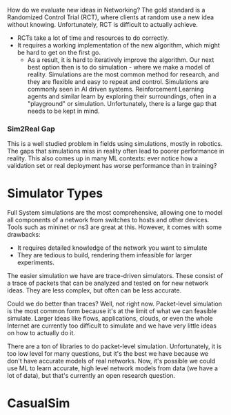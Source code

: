 How do we evaluate new ideas in Networking? The gold standard is a Randomized Control Trial (RCT), where clients at random use a new idea without knowing. Unfortunately, RCT is difficult to actually achieve.
- RCTs take a lot of time and resources to do correctly.
- It requires a working implementation of the new algorithm, which might be hard to get on the first go.
	- As a result, it is hard to iteratively improve the algorithm.
Our next best option then is to do simulation - where we make a model of reality. Simulations are the most common method for research, and they are flexible and easy to repeat and control. 
Simulations are commonly seen in AI driven systems. Reinforcement Learning agents and similar learn by exploring their surroundings, often in a "playground" or simulation. Unfortunately, there is a large gap that needs to be kept in mind.

### Sim2Real Gap
This is a well studied problem in fields using simulations, mostly in robotics. The gaps that simulations miss in reality often lead to poorer performance in reality. This also comes up in many ML contexts: ever notice how a validation set or real deployment has worse performance than in training?

# Simulator Types
Full System simulations are the most comprehensive, allowing one to model all components of a network from switches to hosts and other devices. Tools such as mininet or ns3 are great at this. However, it comes with some drawbacks:
- It requires detailed knowledge of the network you want to simulate
- They are tedious to build, rendering them infeasible for larger experiments.

The easier simulation we have are trace-driven simulators. These consist of a trace of packets that can be analyzed and tested on for new network ideas. They are less complex, but often can be less accurate.

Could we do better than traces? Well, not right now. Packet-level simulation is the most common form because it's at the limit of what we can feasible simulate. Larger ideas like flows, applications, clouds, or even the whole Internet are currently too difficult to simulate and we have very little ideas on how to actually do it.

There are a ton of libraries to do packet-level simulation. Unfortunately, it is too low level for many questions, but it's the best we have because we don't have accurate models of real networks. Now, it's possible we could use ML to learn accurate, high level network models from data (we have a lot of data), but that's currently an open research question.

# CasualSim
